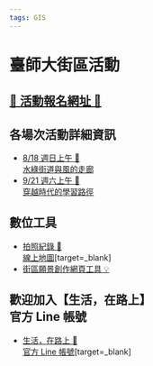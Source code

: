 ```yaml
---
tags: GIS
---
```


# 臺師大街區活動

## [🚩 活動報名網址 🚩](https://g0v.hackmd.io/@chewei/SykpikzuA)

## 各場次活動詳細資訊
- [8/18 週日上午 🌳<br>水綠街道與風的走廊](https://g0v.hackmd.io/vNZa-WCyTKyBk9mTmyqS8w)
- [9/21 週六上午 👋<br>穿越時代的學習路徑](https://g0v.hackmd.io/IR9aZ0DBTqO7eZFOKZazdQ?view)

## 數位工具
- [拍照紀錄 📸<br>線上地圖](https://commutag.agawork.tw/dataset?id=6542020c38c282460799aa4d)[target=_blank]
- [街區願景創作網頁工具 💡<br>](https://collage.collective.tw/)

## 歡迎加入【生活，在路上】<br>官方 Line 帳號
- [生活，在路上 📢<br>官方 Line 帳號](https://lin.ee/dsHdkrs)[target=_blank]